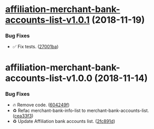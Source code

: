 # [affiliation-merchant-bank-accounts-list-v1.0.1](https://github.com/stone-payments/affiliation-web-components/compare/affiliation-merchant-bank-accounts-list-v1.0.0...affiliation-merchant-bank-accounts-list-v1.0.1) (2018-11-19)


### Bug Fixes

* :white_check_mark: Fix tests. ([27001ba](https://github.com/stone-payments/affiliation-web-components/commit/27001ba))

# affiliation-merchant-bank-accounts-list-v1.0.0 (2018-11-14)


### Bug Fixes

* :fire: Remove code. ([604249f](https://github.com/stone-payments/affiliation-web-components/commit/604249f))
* :recycle: Refac merchant-bank-info-list to merchant-bank-accounts-list. ([cea33f3](https://github.com/stone-payments/affiliation-web-components/commit/cea33f3))
* :recycle: Update Affiliation bank accounts list. ([2fc891d](https://github.com/stone-payments/affiliation-web-components/commit/2fc891d))
